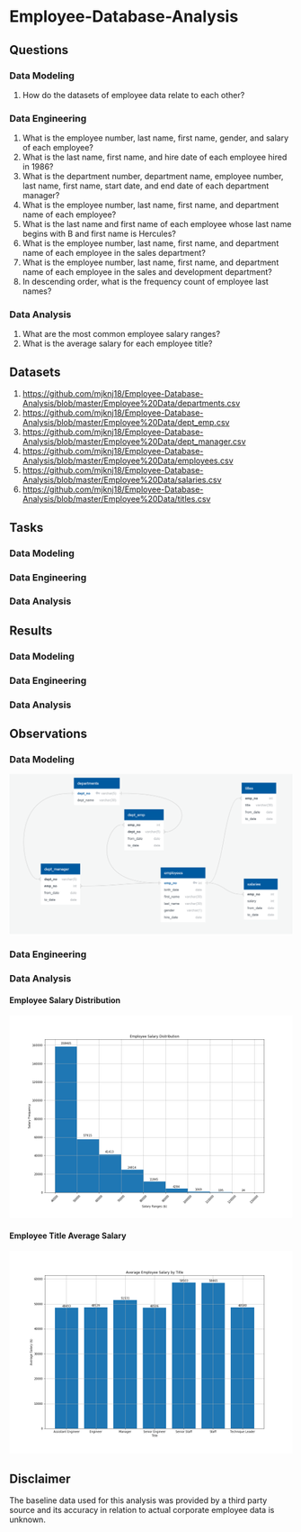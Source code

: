 # Employee-Database-Analysis



## Questions

### Data Modeling

1. How do the datasets of employee data relate to each other?

### Data Engineering

1. What is the employee number, last name, first name, gender, and salary of each employee?
2. What is the last name, first name, and hire date of each employee hired in 1986?
3. What is the department number, department name, employee number, last name, first name, start date, and end date of each department manager?
4. What is the employee number, last name, first name, and department name of each employee?
5. What is the last name and first name of each employee whose last name begins with B and first name is Hercules?
6. What is the employee number, last name, first name, and department name of each employee in the sales department?
7. What is the employee number, last name, first name, and department name of each employee in the sales and development department?
8. In descending order, what is the frequency count of employee last names?

### Data Analysis

1. What are the most common employee salary ranges?
2. What is the average salary for each employee title?

## Datasets

1. https://github.com/mjknj18/Employee-Database-Analysis/blob/master/Employee%20Data/departments.csv
2. https://github.com/mjknj18/Employee-Database-Analysis/blob/master/Employee%20Data/dept_emp.csv
3. https://github.com/mjknj18/Employee-Database-Analysis/blob/master/Employee%20Data/dept_manager.csv
4. https://github.com/mjknj18/Employee-Database-Analysis/blob/master/Employee%20Data/employees.csv
5. https://github.com/mjknj18/Employee-Database-Analysis/blob/master/Employee%20Data/salaries.csv
6. https://github.com/mjknj18/Employee-Database-Analysis/blob/master/Employee%20Data/titles.csv

## Tasks

### Data Modeling



### Data Engineering



### Data Analysis



## Results

### Data Modeling



### Data Engineering



### Data Analysis



## Observations

### Data Modeling

<img src = https://github.com/mjknj18/Employee-Database-Analysis/blob/master/Images/Employee_Data_ERD.PNG>

### Data Engineering



### Data Analysis

#### Employee Salary Distribution

<img src = https://github.com/mjknj18/Employee-Database-Analysis/blob/master/Images/Employee_Salary_Distribution.png>

#### Employee Title Average Salary

<img src = https://github.com/mjknj18/Employee-Database-Analysis/blob/master/Images/Average_Employee_Salary.png>

## Disclaimer

The baseline data used for this analysis was provided by a third party source and its accuracy in relation to actual corporate employee data is unknown.
